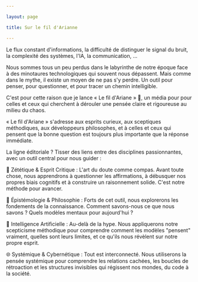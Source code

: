 ```yaml
---

layout: page

title: Sur le fil d'Arianne

---
```


Le flux constant d'informations, la difficulté de distinguer le signal du bruit, la complexité des systèmes, l'IA, la communication, ... 

Nous sommes tous un peu perdus dans le labyrinthe de notre époque face à des minotaures technologiques qui souvent nous dépassent. Mais comme dans le mythe, il existe un moyen de ne pas s'y perdre. Un outil pour penser, pour questionner, et pour tracer un chemin intelligible.

C'est pour cette raison que je lance « Le fil d'Ariane » 🧵, un média pour pour celles et ceux qui cherchent à dérouler une pensée claire et rigoureuse au milieu du chaos.

« Le fil d'Ariane » s'adresse aux esprits curieux, aux sceptiques méthodiques, aux développeurs philosophes, et à celles et ceux qui pensent que la bonne question est toujours plus importante que la réponse immédiate.

La ligne éditoriale ? Tisser des liens entre des disciplines passionnantes, avec un outil central pour nous guider :

🔎 Zététique & Esprit Critique : L'art du doute comme compas. Avant toute chose, nous apprendrons à questionner les affirmations, à débusquer nos propres biais cognitifs et à construire un raisonnement solide. C'est notre méthode pour avancer.

🧠 Épistémologie & Philosophie : Forts de cet outil, nous explorerons les fondements de la connaissance. Comment savons-nous ce que nous savons ? Quels modèles mentaux pour aujourd'hui ?

🤖 Intelligence Artificielle : Au-delà de la hype. Nous appliquerons notre scepticisme méthodique pour comprendre comment les modèles "pensent" vraiment, quelles sont leurs limites, et ce qu'ils nous révèlent sur notre propre esprit.

🌐 Systémique & Cybernétique : Tout est interconnecté. Nous utiliserons la pensée systémique pour comprendre les relations cachées, les boucles de rétroaction et les structures invisibles qui régissent nos mondes, du code à la société.







